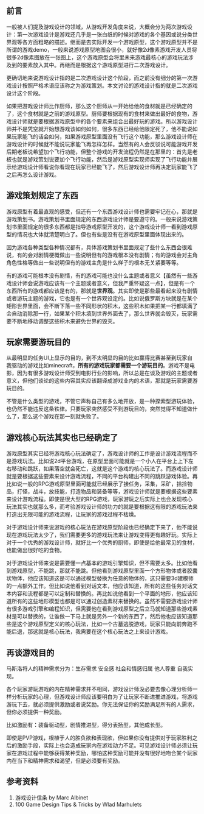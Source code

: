 

## 前言

一般被人们提及游戏设计的领域，从游戏开发角度来说，大概会分为两次游戏设计：第一次游戏设计是游戏还几乎是一张白纸的时候对游戏的各个基因或说分类世界观等各方面粗略的描述。继而是去实际开发一个游戏原型，这个游戏原型并不是所谓的游戏demo，一般来说游戏原型地图会很小，就好像2d像素游戏开发人员将很多2d像素图放在一张图上，这个游戏原型会将里未来游戏最核心的游戏玩法涉及到的要素放入其中。再继而是根据这个游戏原型进行二次游戏设计。

更确切地来说游戏设计指的是二次游戏设计这个阶段，而之前没有细分的第一次游戏设计按照严格术语应该称之为游戏策划。本文讨论的游戏设计指的就是二次游戏设计这个阶段。

如果把游戏设计师比作厨师，那么这个厨师从一开始给他的食材就是已经确定的了，这个食材就是之前的游戏原型。厨师要根据现有的食材来做出最好的食物，游戏设计师就是要根据游戏原型中的各个要素来组合出最好玩的游戏。所以游戏设计师并不是凭空就开始想游戏该如何如何，很多东西已经给他限定死了，他不能说如果玩家能飞的话会如何，如果游戏原型里面没有飞行这个功能，那么游戏设计师在游戏设计的时候就不能说玩家能飞再怎样怎样。当然有的人会反驳说可能游戏开发后期老板说希望加个飞行功能，但整个游戏的开发流程仍然是在那里的：首先是老板也就是游戏策划说要加个飞行功能，然后是游戏原型实现师实现了飞行功能并展示给游戏设计师看说你看现在玩家已经能飞了，然后游戏设计师再决定玩家能飞了之后再怎么设计游戏。

## 游戏策划规定了东西

游戏原型有着最直观的感受，但还有一个东西游戏设计师也需要牢记在心，那就是游戏策划书。游戏策划书里面规定的东西游戏设计师是要遵守的。一般来说游戏策划书里面规定的很多东西都是指导游戏原型开发的，这个游戏设计师一看到游戏原型的情况也大体就清楚明白了。但也有些是没有在游戏原型里面体现出来的。

因为游戏各种类型各种情况都有，具体游戏策划书里面规定了些什么东西会很难说，有的会对剧情梗概做出一些说明但有的游戏根本没有剧情；有的游戏会对主角角色性格等做出一些说明但有的游戏主角是什么样子的根本无关紧要等等。

有的游戏可能根本没有剧情，有的游戏可能也没什么主题或者意义【虽然有一些游戏设计师会说游戏应该有一个主题或者意义，但我严重怀疑这一点】，但是有一个东西所有的游戏都应该是有的，那就是**世界观**。其实即使是那些最看起来没有剧情或者游玩主题的游戏，它也是有一个世界观设定的。比如说俄罗斯方块就是在某个矩形世界里面，会不断下落一些不同形状的积木，这些积木如果把某一行都填满了会自动消除那一行，如果某个积木填到世界外面去了，那么世界就会毁灭，玩家需要不断地移动调整这些积木来避免世界的毁灭。

## 玩家需要游玩目的

从最明显的任务UI上显示的目的，到不太明显的目的比如赢得比赛甚至到玩家自我驱动的游戏比如minecraft，**所有的游戏玩家都需要一个游玩目的**。游戏不是电影，因为有很多游戏设计师受到电影行业的影响，所以总是在谈及游戏的主题或者意义，但他们谈论的这些内容其实应该翻译成游戏业内的术语，那就是玩家需要游玩目的。

不管是什么类型的游戏，不管它声称自己有多么地开放，是一种探索型游玩体验，也仍然不能违反这条铁律。只要玩家突然感受不到游玩目的，突然觉得不知道做什么了，那么这个游戏在那一刻就失败了。

## 游戏核心玩法其实也已经确定了

游戏原型其实已经将游戏核心玩法确定了，游戏设计师的工作是设计游戏流程而不是游戏玩法。比如说2d平台游戏，在原型里面可能就是一个小人在平台上上下左右移动和跳跃，如果落空就会死亡，这就是这个游戏的核心玩法了。而游戏设计师就是要根据这些要素来设计游戏流程，不同的平台构建出不同的跳跃游戏体验。再比如说一般的RPG游戏原型里面可能就已经展示了接任务，采集，采矿，拾捡物品，打怪，战斗，放技能，打造物品和装备等等，游戏设计师就是要根据这些要素来设计游戏流程。即使是很大型的RPG游戏，玩家游玩之后实际上也会发现核心玩法其实也就那么多，而考验游戏设计师的功力的就是要根据这有限的游戏玩法来打造出无限可能的游戏流程，让玩家的游戏过程不枯燥。

对于游戏设计师来说游戏的核心玩法在游戏原型阶段也已经确定下来了，他不能说现在游戏玩法太少了，我们需要更多的游戏玩法来让游戏变得更有趣好玩。实际上对于一个优秀的游戏设计师，就好比一个优秀的厨师，即使是给他最常见的食材，也能做出很好吃的食物。

对于游戏设计师来说是需要懂一点基本的游戏引擎知识，但不需要太多。比如他看到游戏原型，不能跳，那就不能跳。但他看到游戏原型里面一个方形物体或者胶囊状物体，他应该知道这是可以通过模型替换为任意的物体的，这只需要3d建模师的一点额外工作。但比如说他看到对话文本，他应该知道，所有的这些任务对话文本内容和流程都是可以定制和替换的。再比如说他看到一个平面的地形，他应该知道所有的这些地形模型也都是可以通过创造素材来替换的。虽然不需要游戏设计师有很多游戏引擎和编程知识，但需要他在看到游戏原型之后立马就知道那些游戏素材是可以替换的，让谁做一下马上就是另外一个新的东西了，然后他也应该知道那些是这个游戏原型定义的核心玩法，比如一个古墓逃脱游戏，玩家只能向前奔跑不能后退，那这就是核心玩法，我需要在这个核心玩法之上来设计游戏。



## 再谈游戏目的

马斯洛将人的精神需求分为：生存需求 安全感 社会和情感归属 他人尊重 自我实现。

各个玩家游玩游戏的内在精神需求并不相同，游戏设计师没必要去像心理分析师一样分析玩家的心理，但游戏设计师应该要明白为了让玩家不断进推进游戏，将游戏游玩下去，就必须提供激励或者说奖励。你无法保证你的奖励满足所有的人需求，但你必须提供一种奖励。

比如激励有：装备驱动型，剧情推进型，得分表扬型，其他成长型。

即使是PVP游戏，根植于人的胜负欲和表现欲，但如果你没有提供对于玩家胜利之后的激励手段，实际上也会造成玩家内在游戏动力不足。可见游戏设计师必须让玩家在游戏过程中能够获得某种奖励，哪怕这种奖励可能并没有很好地吻合某个玩家内在当下和精神需求和渴望，但是必须要有奖励。







## 参考资料

1. 游戏设计信条 by Marc Albinet
2. 100 Game Design Tips & Tricks by Wlad Marhulets